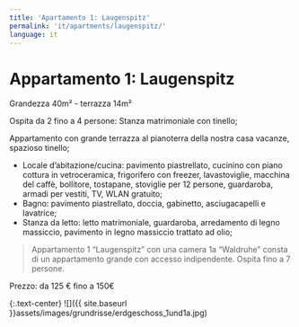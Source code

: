 ```yaml
---
title: 'Apartamento 1: Laugenspitz'
permalink: 'it/apartments/laugenspitz/'
language: it
---
```


# Appartamento 1: Laugenspitz

Grandezza 40m² - terrazza 14m²

Ospita da  2 fino a 4 persone: Stanza matrimoniale con tinello;

Appartamento con grande terrazza al pianoterra della nostra casa vacanze, spazioso tinello;

* Locale d’abitazione/cucina: pavimento piastrellato, cucinino con piano cottura in vetroceramica, frigorifero con freezer, lavastoviglie, macchina del caffè, bollitore, tostapane, stoviglie per 12 persone, guardaroba, armadi per vestiti, TV, WLAN gratuito;
* Bagno: pavimento piastrellato, doccia, gabinetto, asciugacapelli e lavatrice;
* Stanza da letto: letto matrimoniale, guardaroba, arredamento di legno massiccio, pavimento in legno massiccio trattato ad olio;

> Appartamento 1 “Laugenspitz” con una camera 1a “Waldruhe” consta di un appartamento grande con accesso indipendente. Ospita fino a 7 persone.

Prezzo: da 125 € fino a 150€

{:.text-center}
![]({{ site.baseurl }}assets/images/grundrisse/erdgeschoss_1und1a.jpg)

